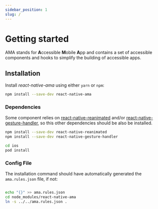 ```yaml
---
sidebar_position: 1
slug: /
---
```


# Getting started

AMA stands for **A**ccessible **M**obile **A**pp and contains a set of accessible components and hooks to simplify the building of accessible apps.

## Installation

Install _react-native-ama_ using either `yarn` or `npm`:

```bash npm2yarn
npm install --save-dev react-native-ama
```


### Dependencies

Some component relies on [react-native-reanimated](https://github.com/software-mansion/react-native-reanimated) and/or [react-native-gesture-handler](https://github.com/software-mansion/react-native-gesture-handler),
so this other dependencies should be also be installed.

```bash npm2yarn
npm install --save-dev react-native-reanimated
npm install --save-dev react-native-gesture-handler

cd ios
pod install
```

### Config File

The installation command should have automatically generated the `ama.rules.json` file, if not:

```bash

echo "{}" >> ama.rules.json
cd node_modules/react-native-ama
ln -s ../../ama.rules.json .
```
